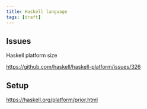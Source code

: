 ```yaml
---
title: Haskell language
tags: [draft]
---
```


## Issues

Haskell platform size

<https://github.com/haskell/haskell-platform/issues/326>

## Setup

<https://haskell.org/platform/prior.html>

